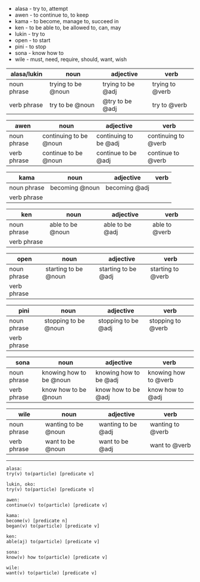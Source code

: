- alasa - try to, attempt
- awen - to continue to, to keep
- kama - to become, manage to, succeed in
- ken - to be able to, be allowed to, can, may
- lukin - try to
- open - to start
- pini - to stop
- sona - know how to
- wile - must, need, require, should, want, wish

| alasa/lukin | noun               | adjective         | verb            |
| ----------- | ------------------ | ----------------- | --------------- |
| noun phrase | trying to be @noun | trying to be @adj | trying to @verb |
| verb phrase | try to be @noun    | @try to be @adj   | try to @verb    |

| awen        | noun                   | adjective             | verb                |
| ----------- | ---------------------- | --------------------- | ------------------- |
| noun phrase | continuing to be @noun | continuing to be @adj | continuing to @verb |
| verb phrase | continue to be @noun   | continue to be @adj   | continue to @verb   |

| kama        | noun           | adjective     | verb |
| ----------- | -------------- | ------------- | ---- |
| noun phrase | becoming @noun | becoming @adj |      |
| verb phrase |                |               |      |

| ken         | noun             | adjective       | verb          |
| ----------- | ---------------- | --------------- | ------------- |
| noun phrase | able to be @noun | able to be @adj | able to @verb |
| verb phrase |                  |                 |               |

| open        | noun                 | adjective           | verb              |
| ----------- | -------------------- | ------------------- | ----------------- |
| noun phrase | starting to be @noun | starting to be @adj | starting to @verb |
| verb phrase |                      |                     |                   |

| pini        | noun                 | adjective           | verb              |
| ----------- | -------------------- | ------------------- | ----------------- |
| noun phrase | stopping to be @noun | stopping to be @adj | stopping to @verb |
| verb phrase |                      |                     |                   |

| sona        | noun                    | adjective              | verb                 |
| ----------- | ----------------------- | ---------------------- | -------------------- |
| noun phrase | knowing how to be @noun | knowing how to be @adj | knowing how to @verb |
| verb phrase | know how to be @noun    | know how to be @adj    | know how to @adj     |

| wile        | noun                | adjective          | verb             |
| ----------- | ------------------- | ------------------ | ---------------- |
| noun phrase | wanting to be @noun | wanting to be @adj | wanting to @verb |
| verb phrase | want to be @noun    | want to be @adj    | want to @verb    |

---

```
alasa:
try(v) to(particle) [predicate v]

lukin, oko:
try(v) to(particle) [predicate v]

awen:
continue(v) to(particle) [predicate v]

kama:
become(v) [predicate n]
began(v) to(particle) [predicate v]

ken:
able(aj) to(particle) [predicate v]

sona:
know(v) how to(particle) [predicate v]

wile:
want(v) to(particle) [predicate v]
```
